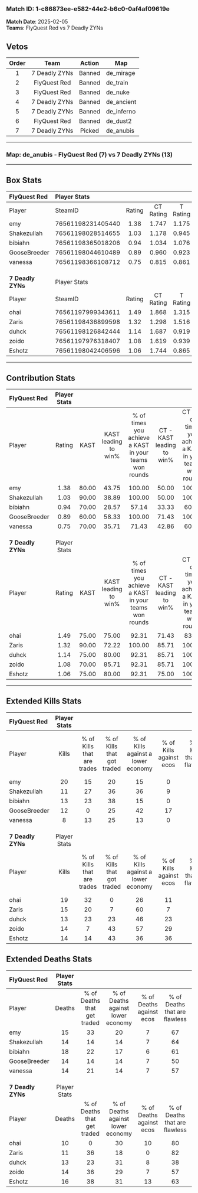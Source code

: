 ### Match ID: 1-c86873ee-e582-44e2-b6c0-0af4af09619e  
**Match Date**: 2025-02-05  
**Teams**: FlyQuest Red vs 7 Deadly ZYNs  

## Vetos  

| Order | Team | Action | Map |
| :---: | :--: | :----: | --- |
| 1 | 7 Deadly ZYNs | Banned | de_mirage |
| 2 | FlyQuest Red | Banned | de_train |
| 3 | FlyQuest Red | Banned | de_nuke |
| 4 | 7 Deadly ZYNs | Banned | de_ancient |
| 5 | 7 Deadly ZYNs | Banned | de_inferno |
| 6 | FlyQuest Red | Banned | de_dust2 |
| 7 | 7 Deadly ZYNs | Picked | de_anubis |

---  

### **Map**: de_anubis - FlyQuest Red (7) vs 7 Deadly ZYNs (13)  
---  

## Box Stats  

| **FlyQuest Red**  | Player Stats      |        |           |          |       |      |       |         |        |      |     |
| :- | :- | :-: | :-: | :-: | :-: | :-: | :-: | :-: | :-: | :-: | :-: |
| Player            | SteamID           | Rating | CT Rating | T Rating | KAST  | ADR  | Kills | Assists | Deaths | K/D  | HS% |
| emy               | 76561198231405440 |  1.38  |   1.747   |  1.175   | 80.00 | 83.7 |  20   |    1    |   15   | 1.33 | 60  |
| Shakezullah       | 76561198028514655 |  1.03  |   1.178   |  0.945   | 90.00 | 59.5 |  11   |    4    |   14   | 0.79 |  9  |
| bibiahn           | 76561198365018206 |  0.94  |   1.034   |  1.076   | 70.00 | 84.1 |  13   |    4    |   18   | 0.72 | 30  |
| GooseBreeder      | 76561198044610489 |  0.89  |   0.960   |  0.923   | 60.00 | 76.3 |  12   |    0    |   14   | 0.86 | 33  |
| vanessa           | 76561198366108712 |  0.75  |   0.815   |  0.861   | 70.00 | 57.3 |   8   |    5    |   14   | 0.57 | 37  |
|                   |                   |        |           |          |       |      |       |         |        |      |     |
|                   |                   |        |           |          |       |      |       |         |        |      |     |
|                   |                   |        |           |          |       |      |       |         |        |      |     |
| **7 Deadly ZYNs** | Player Stats      |        |           |          |       |      |       |         |        |      |     |
| Player            | SteamID           | Rating | CT Rating | T Rating | KAST  | ADR  | Kills | Assists | Deaths | K/D  | HS% |
| ohai              | 76561197999343611 |  1.49  |   1.868   |  1.315   | 75.00 | 90.4 |  19   |    7    |   10   | 1.90 | 36  |
| Zaris             | 76561198436899598 |  1.32  |   1.298   |  1.516   | 90.00 | 72.9 |  15   |    3    |   11   | 1.36 | 46  |
| duhck             | 76561198126842444 |  1.14  |   1.687   |  0.919   | 75.00 | 85.5 |  13   |    9    |   13   | 1.00 | 46  |
| zoido             | 76561197976318407 |  1.08  |   1.619   |  0.939   | 70.00 | 77.5 |  14   |    5    |   14   | 1.00 | 28  |
| Eshotz            | 76561198042406596 |  1.06  |   1.744   |  0.865   | 75.00 | 72.7 |  14   |    7    |   16   | 0.88 | 50  |
---  

## Contribution Stats  

| **FlyQuest Red**  | Player Stats |       |                      |                                                        |                           |                                                             |                          |                                                            |
| :- | :-: | :-: | :-: | :-: | :-: | :-: | :-: | :-: |
| Player            |    Rating    | KAST  | KAST leading to win% | % of times you achieve a KAST in your teams won rounds | CT - KAST leading to win% | CT - % of times you achieve a KAST in your teams won rounds | T - KAST leading to win% | T - % of times you achieve a KAST in your teams won rounds |
| emy               |     1.38     | 80.00 |        43.75         |                         100.00                         |           50.00           |                           100.00                            |          33.33           |                           100.00                           |
| Shakezullah       |     1.03     | 90.00 |        38.89         |                         100.00                         |           50.00           |                           100.00                            |          25.00           |                           100.00                           |
| bibiahn           |     0.94     | 70.00 |        28.57         |                         57.14                          |           33.33           |                            60.00                            |          20.00           |                           50.00                            |
| GooseBreeder      |     0.89     | 60.00 |        58.33         |                         100.00                         |           71.43           |                           100.00                            |          40.00           |                           100.00                           |
| vanessa           |     0.75     | 70.00 |        35.71         |                         71.43                          |           42.86           |                            60.00                            |          28.57           |                           100.00                           |
|                   |              |       |                      |                                                        |                           |                                                             |                          |                                                            |
|                   |              |       |                      |                                                        |                           |                                                             |                          |                                                            |
|                   |              |       |                      |                                                        |                           |                                                             |                          |                                                            |
| **7 Deadly ZYNs** | Player Stats |       |                      |                                                        |                           |                                                             |                          |                                                            |
| Player            |    Rating    | KAST  | KAST leading to win% | % of times you achieve a KAST in your teams won rounds | CT - KAST leading to win% | CT - % of times you achieve a KAST in your teams won rounds | T - KAST leading to win% | T - % of times you achieve a KAST in your teams won rounds |
| ohai              |     1.49     | 75.00 |        75.00         |                         92.31                          |           71.43           |                            83.33                            |          77.78           |                           100.00                           |
| Zaris             |     1.32     | 90.00 |        72.22         |                         100.00                         |           85.71           |                           100.00                            |          63.64           |                           100.00                           |
| duhck             |     1.14     | 75.00 |        80.00         |                         92.31                          |           85.71           |                           100.00                            |          75.00           |                           85.71                            |
| zoido             |     1.08     | 70.00 |        85.71         |                         92.31                          |           85.71           |                           100.00                            |          85.71           |                           85.71                            |
| Eshotz            |     1.06     | 75.00 |        80.00         |                         92.31                          |           75.00           |                           100.00                            |          85.71           |                           85.71                            |
---  

## Extended Kills Stats  

| **FlyQuest Red**  | Player Stats |                            |                            |                                    |                         |                              |                                 |                                       |                    |           |
| :- | :-: | :-: | :-: | :-: | :-: | :-: | :-: | :-: | :-: | :-: |
| Player            |    Kills     | % of Kills that are trades | % of Kills that got traded | % of Kills against a lower economy | % of Kills against ecos | % of Kills that are flawless | % of Kills that are close duels | % of Kills that are assisted by flash | Pistol Round Kills | AWP Kills |
| emy               |      20      |             15             |             20             |                 15                 |            0            |              65              |                0                |                   0                   |         4          |     0     |
| Shakezullah       |      11      |             27             |             36             |                 36                 |            9            |              82              |                9                |                   0                   |         0          |     6     |
| bibiahn           |      13      |             23             |             38             |                 15                 |            0            |              38              |               15                |                   0                   |         2          |     0     |
| GooseBreeder      |      12      |             0              |             25             |                 42                 |           17            |              67              |                0                |                   0                   |         0          |     3     |
| vanessa           |      8       |             13             |             25             |                 13                 |            0            |              63              |               25                |                   0                   |         2          |     0     |
|                   |              |                            |                            |                                    |                         |                              |                                 |                                       |                    |           |
|                   |              |                            |                            |                                    |                         |                              |                                 |                                       |                    |           |
|                   |              |                            |                            |                                    |                         |                              |                                 |                                       |                    |           |
| **7 Deadly ZYNs** | Player Stats |                            |                            |                                    |                         |                              |                                 |                                       |                    |           |
| Player            |    Kills     | % of Kills that are trades | % of Kills that got traded | % of Kills against a lower economy | % of Kills against ecos | % of Kills that are flawless | % of Kills that are close duels | % of Kills that are assisted by flash | Pistol Round Kills | AWP Kills |
| ohai              |      19      |             32             |             0              |                 26                 |           11            |              68              |                0                |                   0                   |         0          |     6     |
| Zaris             |      15      |             20             |             7              |                 60                 |            7            |              53              |                7                |                   0                   |         3          |     0     |
| duhck             |      13      |             23             |             23             |                 46                 |           23            |              69              |               23                |                   0                   |         0          |     0     |
| zoido             |      14      |             7              |             43             |                 57                 |           29            |              57              |               14                |                  29                   |         2          |     0     |
| Eshotz            |      14      |             14             |             43             |                 36                 |           36            |              50              |               14                |                   7                   |         1          |     0     |
## Extended Deaths Stats  

| **FlyQuest Red**  | Player Stats |                             |                                   |                          |                               |                            |                           |               |
| :- | :-: | :-: | :-: | :-: | :-: | :-: | :-: | :-: |
| Player            |    Deaths    | % of Deaths that get traded | % of Deaths against lower economy | % of Deaths against ecos | % of Deaths that are flawless | % of Deaths that are close | % of Deaths while blinded | Deaths to AWP |
| emy               |      15      |             33              |                20                 |            7             |              67               |             0              |            13             |       2       |
| Shakezullah       |      14      |             14              |                14                 |            7             |              64               |             14             |             7             |       0       |
| bibiahn           |      18      |             22              |                17                 |            6             |              61               |             17             |            11             |       2       |
| GooseBreeder      |      14      |             14              |                14                 |            7             |              50               |             14             |             0             |       1       |
| vanessa           |      14      |             21              |                14                 |            7             |              57               |             7              |             0             |       1       |
|                   |              |                             |                                   |                          |                               |                            |                           |               |
|                   |              |                             |                                   |                          |                               |                            |                           |               |
|                   |              |                             |                                   |                          |                               |                            |                           |               |
| **7 Deadly ZYNs** | Player Stats |                             |                                   |                          |                               |                            |                           |               |
| Player            |    Deaths    | % of Deaths that get traded | % of Deaths against lower economy | % of Deaths against ecos | % of Deaths that are flawless | % of Deaths that are close | % of Deaths while blinded | Deaths to AWP |
| ohai              |      10      |              0              |                30                 |            10            |              80               |             10             |             0             |       0       |
| Zaris             |      11      |             36              |                18                 |            0             |              82               |             9              |             0             |       2       |
| duhck             |      13      |             23              |                31                 |            8             |              38               |             8              |             0             |       1       |
| zoido             |      14      |             36              |                29                 |            7             |              57               |             7              |             0             |       3       |
| Eshotz            |      16      |             38              |                31                 |            13            |              63               |             6              |             0             |       3       |

